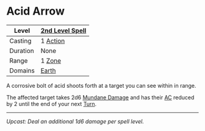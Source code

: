 # Acid Arrow

| Level    | [2nd Level Spell](2nd%20Level%20Spells.md)                            |
| -------- | --------------------------------------------------------------------- |
| Casting  | 1 [Action](../../../../Game%20Procedures/Core%20Procedures/Action.md) |
| Duration | None                                                                  |
| Range    | 1 [Zone](../../../../Game%20Procedures/Core%20Procedures/Zone.md)     |
| Domains  | [Earth](../../Spell%20Domains/Earth.md)                               |

A corrosive bolt of acid shoots forth at a target you can see within in range.

The affected target takes 2d6 [Mundane Damage](../../../../Game%20Procedures/Combat/Damage%20Types/Mundane%20Damage.md) and has their [AC](../../../../Player%20Characters/Derived%20Statistics/Armor%20Class.md) reduced by 2 until the end of your next [Turn](../../../../Game%20Procedures/Core%20Procedures/Turn.md).

---
*Upcast: Deal an additional 1d6 damage per spell level.*
